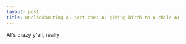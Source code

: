 ```yaml
---
layout: post
title: Unclickbaiting AI part one: AI giving birth to a child AI
---
```


AI's crazy y'all, really
